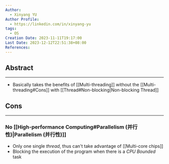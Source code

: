 ```yaml
---
Author:
  - Xinyang YU
Author Profile:
  - https://linkedin.com/in/xinyang-yu
tags:
  - OS
Creation Date: 2023-11-11T19:17:00
Last Date: 2023-12-12T22:51:38+08:00
References:
---
```

## Abstract
---
- Basically takes the benefits of [[Multi-threading]] without the [[Multi-threading#Cons]] with [[Thread#Non-blocking|Non-blocking Thread]] 


## Cons
---
### No [[High-performance Computing#Parallelism (并行性)|Parallelism (并行性)]]
- Only one single *thread*, thus can't take advantage of [[Multi-core chips]]
- Blocking the execution of the program when there is a *CPU Bounded* task